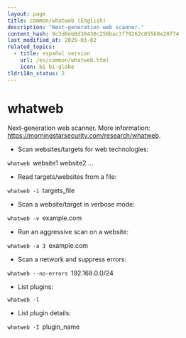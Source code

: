 ```yaml
---
layout: page
title: common/whatweb (English)
description: "Next-generation web scanner."
content_hash: 9c3d8eb0d38430c256bac3f79262c05560e20774
last_modified_at: 2025-03-02
related_topics:
  - title: español version
    url: /es/common/whatweb.html
    icon: bi bi-globe
tldri18n_status: 2
---
```

# whatweb

Next-generation web scanner.
More information: <https://morningstarsecurity.com/research/whatweb>.

- Scan websites/targets for web technologies:

`whatweb `<span class="tldr-var badge badge-pill bg-dark-lm bg-white-dm text-white-lm text-dark-dm font-weight-bold">website1 website2 ...</span>

- Read targets/websites from a file:

`whatweb -i `<span class="tldr-var badge badge-pill bg-dark-lm bg-white-dm text-white-lm text-dark-dm font-weight-bold">targets_file</span>

- Scan a website/target in verbose mode:

`whatweb -v `<span class="tldr-var badge badge-pill bg-dark-lm bg-white-dm text-white-lm text-dark-dm font-weight-bold">example.com</span>

- Run an aggressive scan on a website:

`whatweb -a 3 `<span class="tldr-var badge badge-pill bg-dark-lm bg-white-dm text-white-lm text-dark-dm font-weight-bold">example.com</span>

- Scan a network and suppress errors:

`whatweb --no-errors `<span class="tldr-var badge badge-pill bg-dark-lm bg-white-dm text-white-lm text-dark-dm font-weight-bold">192.168.0.0/24</span>

- List plugins:

`whatweb -l`

- List plugin details:

`whatweb -I `<span class="tldr-var badge badge-pill bg-dark-lm bg-white-dm text-white-lm text-dark-dm font-weight-bold">plugin_name</span>
